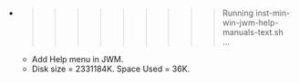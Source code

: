 * >>>>>>>>> Running inst-min-win-jwm-help-manuals-text.sh ...
  * Add Help menu in JWM.
  * Disk size = 2331184K. Space Used = 36K.

